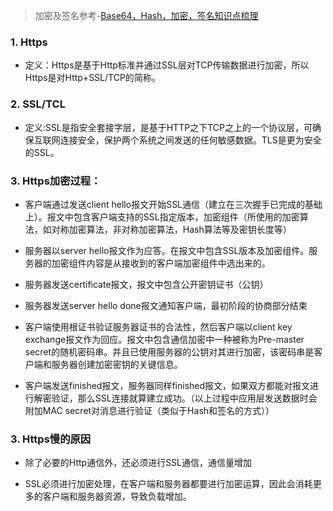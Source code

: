 
>加密及签名参考-[Base64，Hash，加密，签名知识点梳理](https://github.com/MadnessXiong/AndroidNote/blob/master/Network/Base64，Hash，加密，签名知识点梳理.md)

### 1. Https

   - 定义：Https是基于Http标准并通过SSL层对TCP传输数据进行加密，所以Https是对Http+SSL/TCP的简称。

### 2. SSL/TCL

  - 定义:SSL是指安全套接字层，是基于HTTP之下TCP之上的一个协议层，可确保互联网连接安全，保护两个系统之间发送的任何敏感数据。TLS是更为安全的SSL。

### 3. Https加密过程：

   - 客户端通过发送client hello报文开始SSL通信（建立在三次握手已完成的基础上）。报文中包含客户端支持的SSL指定版本，加密组件（所使用的加密算法，如对称加密算法，非对称加密算法，Hash算法等及密钥长度等）
  
   - 服务器以server hello报文作为应答。在报文中包含SSL版本及加密组件。服务器的加密组件内容是从接收到的客户端加密组件中选出来的。

   - 服务器发送certificate报文，报文中包含公开密钥证书（公钥）

   - 服务器发送server hello done报文通知客户端，最初阶段的协商部分结束

   - 客户端使用根证书验证服务器证书的合法性，然后客户端以client key exchange报文作为回应。报文中包含通信加密中一种被称为Pre-master secret的随机密码串。并且已使用服务器的公钥对其进行加密，该密码串是客户端和服务器创建加密密钥的关键信息。

   - 客户端发送finished报文，服务器同样finished报文，如果双方都能对报文进行解密验证，那么SSL连接就算建立成功。（以上过程中应用层发送数据时会附加MAC secret对消息进行验证（类似于Hash和签名的方式））

### 3. Https慢的原因
  
   - 除了必要的Http通信外，还必须进行SSL通信，通信量增加

   - SSL必须进行加密处理，在客户端和服务器都要进行加密运算，因此会消耗更多的客户端和服务器资源，导致负载增加。